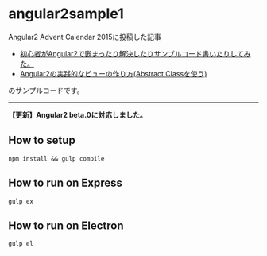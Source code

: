 # angular2sample1
Angular2 Advent Calendar 2015に投稿した記事

* [初心者がAngular2で嵌まったり解決したりサンプルコード書いたりしてみた。](http://overmorrow.hatenablog.com/entry/2015/12/09/000000) 
* [Angular2の実践的なビューの作り方(Abstract Classを使う)](http://overmorrow.hatenablog.com/entry/2015/12/10/000000)

のサンプルコードです。

---

**【更新】Angular2 beta.0に対応しました。**

## How to setup
```
npm install && gulp compile
```

## How to run on Express
```
gulp ex
```

## How to run on Electron
```
gulp el
```